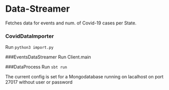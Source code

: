 # Data-Streamer
Fetches data for events and num. of Covid-19 cases per State.

### CovidDataImporter
Run `python3 import.py`

###EventsDataStreamer
Run Client.main

###DataProcess
Run `sbt run`


The current config is set for a Mongodatabase running on lacalhost on port 27017 without user or password
